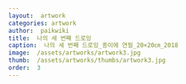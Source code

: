 ```yaml
---
layout:  artwork
categories: artwork
author:  paikwiki
title:  나의 세 번째 드로잉
caption:  나의 세 번째 드로잉_종이에 연필_20×20㎝_2018
image:  /assets/artworks/artwork3.jpg
thumb:  /assets/artworks/thumbs/artwork3.jpg
order:  3
---
```

